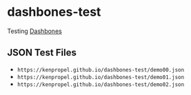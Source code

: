 # dashbones-test

Testing [Dashbones](http://dashbones.com/)

## JSON Test Files

- `https://kenpropel.github.io/dashbones-test/demo00.json`
- `https://kenpropel.github.io/dashbones-test/demo01.json`
- `https://kenpropel.github.io/dashbones-test/demo02.json`
